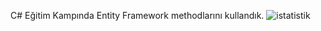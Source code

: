 C# Eğitim Kampında Entity Framework methodlarını kullandık.
![istatistik](https://github.com/user-attachments/assets/969251f7-6da2-4eac-b2be-be812b706dc9)
